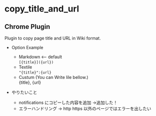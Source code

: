 # copy_title_and_url

## Chrome Plugin 
Plugin to copy page title and URL in Wiki format.

* Option Example
  * Markdown <-- default  
  ```[{title}]({url})```
  * Textile  
  ```"{title}":{url}```
  * Custum (You can Write lile bellow.)  
   {title}, {url}

* やりたいこと
  * notifications にコピーした内容を追加 →追加した！
  * エラーハンドリング → http https 以外のページではエラーを出したい
